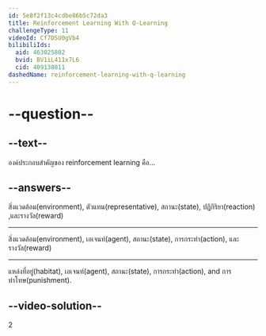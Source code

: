 ```yaml
---
id: 5e8f2f13c4cdbe86b5c72da3
title: Reinforcement Learning With Q-Learning
challengeType: 11
videoId: Cf7DSU0gVb4
bilibiliIds:
  aid: 463025802
  bvid: BV1iL411x7L6
  cid: 409138811
dashedName: reinforcement-learning-with-q-learning
---
```


# --question--

## --text--

องค์ประกอบสำคัญของ reinforcement learning คือ...

## --answers--

สิ่งแวดล้อม(environment), ตัวแทน(representative), สถานะ(state), ปฏิกิริยา(reaction) ,และรางวัล(reward)

---

สิ่งแวดล้อม(environment), เอเจนท์(agent), สถานะ(state), การกระทำ(action), และรางวัล(reward)

---

แหล่งที่อยู่(habitat), เอเจนท์(agent), สถานะ(state), การกระทำ(action), and การทำโทษ(punishment).

## --video-solution--

2

